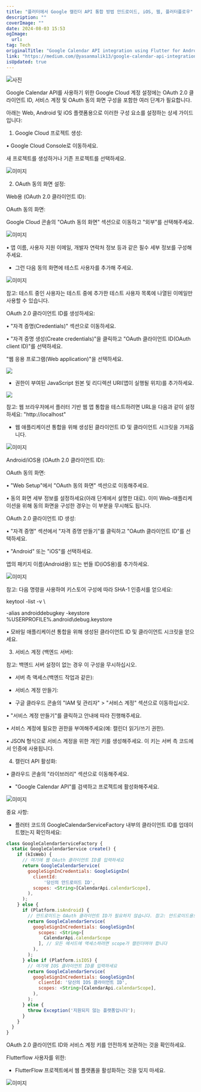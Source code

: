 ```yaml
---
title: "플러터에서 Google 캘린더 API 통합 방법 안드로이드, iOS, 웹, 플러터플로우"
description: ""
coverImage: ""
date: 2024-08-03 15:53
ogImage: 
  url: 
tag: Tech
originalTitle: "Google Calendar API integration using Flutter for Android, IOS, WEB , Flutterflow"
link: "https://medium.com/@yasanmalik13/google-calendar-api-integration-using-flutter-for-android-ios-web-flutterflow-6b6e7c9d51b3"
isUpdated: true
---
```






![사진](/assets/img/GoogleCalendarAPIintegrationusingFlutterforAndroidIOSWEB-Flutterflow_0.png)

Google Calendar API를 사용하기 위한 Google Cloud 계정 설정에는 OAuth 2.0 클라이언트 ID, 서비스 계정 및 OAuth 동의 화면 구성을 포함한 여러 단계가 필요합니다.

아래는 Web, Android 및 iOS 플랫폼용으로 이러한 구성 요소를 설정하는 상세 가이드입니다:

1. Google Cloud 프로젝트 생성:

<div class="content-ad"></div>

• Google Cloud Console로 이동하세요.

새 프로젝트를 생성하거나 기존 프로젝트를 선택하세요.

![이미지](/assets/img/GoogleCalendarAPIintegrationusingFlutterforAndroidIOSWEB-Flutterflow_1.png)

2. OAuth 동의 화면 설정:

<div class="content-ad"></div>

Web용 (OAuth 2.0 클라이언트 ID):

OAuth 동의 화면:

Google Cloud 콘솔의 "OAuth 동의 화면" 섹션으로 이동하고 "외부"를 선택해주세요.

![이미지](/assets/img/GoogleCalendarAPIintegrationusingFlutterforAndroidIOSWEB-Flutterflow_2.png)

<div class="content-ad"></div>

• 앱 이름, 사용자 지원 이메일, 개발자 연락처 정보 등과 같은 필수 세부 정보를 구성해 주세요.

- 그런 다음 동의 화면에 테스트 사용자를 추가해 주세요.

![이미지](/assets/img/GoogleCalendarAPIintegrationusingFlutterforAndroidIOSWEB-Flutterflow_3.png)

참고: 테스트 중인 사용자는 테스트 중에 추가한 테스트 사용자 목록에 나열된 이메일만 사용할 수 있습니다.

<div class="content-ad"></div>

OAuth 2.0 클라이언트 ID를 생성하세요:

• "자격 증명(Credentials)" 섹션으로 이동하세요.

• "자격 증명 생성(Create credentials)"을 클릭하고 "OAuth 클라이언트 ID(OAuth client ID)"를 선택하세요.

"웹 응용 프로그램(Web application)"을 선택하세요.

<div class="content-ad"></div>

<img src="/assets/img/GoogleCalendarAPIintegrationusingFlutterforAndroidIOSWEB-Flutterflow_4.png" />

- 권한이 부여된 JavaScript 원본 및 리디렉션 URI(앱이 실행될 위치)를 추가하세요.

<img src="/assets/img/GoogleCalendarAPIintegrationusingFlutterforAndroidIOSWEB-Flutterflow_5.png" />

참고: 웹 브라우저에서 플러터 기반 웹 앱 통합을 테스트하려면 URL을 다음과 같이 설정하세요: "http://localhost"

<div class="content-ad"></div>

- 웹 애플리케이션 통합을 위해 생성된 클라이언트 ID 및 클라이언트 시크릿을 가져옵니다.

![이미지](/assets/img/GoogleCalendarAPIintegrationusingFlutterforAndroidIOSWEB-Flutterflow_6.png)

Android/iOS용 (OAuth 2.0 클라이언트 ID):

OAuth 동의 화면:

<div class="content-ad"></div>

• "Web Setup"에서 "OAuth 동의 화면" 섹션으로 이동해주세요.

• 동의 화면 세부 정보를 설정하세요(아래 단계에서 설명한 대로). 이미 Web-애플리케이션을 위해 동의 화면을 구성한 경우는 이 부분을 무시해도 됩니다.

OAuth 2.0 클라이언트 ID 생성:

• "자격 증명" 섹션에서 "자격 증명 만들기"를 클릭하고 "OAuth 클라이언트 ID"를 선택하세요.

<div class="content-ad"></div>

• "Android" 또는 "iOS"를 선택하세요.

앱의 패키지 이름(Android용) 또는 번들 ID(iOS용)를 추가하세요.

![이미지](/assets/img/GoogleCalendarAPIintegrationusingFlutterforAndroidIOSWEB-Flutterflow_7.png)

참고: 다음 명령을 사용하여 키스토어 구성에 따라 SHA-1 인증서를 얻으세요:

<div class="content-ad"></div>

keytool -list -v \

-alias androiddebugkey -keystore %USERPROFILE%\.android\debug.keystore

• 모바일 애플리케이션 통합을 위해 생성된 클라이언트 ID 및 클라이언트 시크릿을 얻으세요.

3. 서비스 계정 (백엔드 서버):

<div class="content-ad"></div>

참고: 백엔드 서버 설정이 없는 경우 이 구성을 무시하십시오.

- 서버 측 액세스(백엔드 작업과 같은):

- 서비스 계정 만들기:

- 구글 클라우드 콘솔의 "IAM 및 관리자" > "서비스 계정" 섹션으로 이동하십시오.

<div class="content-ad"></div>

• "서비스 계정 만들기"를 클릭하고 안내에 따라 진행해주세요.

• 서비스 계정에 필요한 권한을 부여해주세요(예: 캘린더 읽기/쓰기 권한).

• JSON 형식으로 서비스 계정을 위한 개인 키를 생성해주세요. 이 키는 서버 측 코드에서 인증에 사용됩니다.

4. 캘린더 API 활성화:

<div class="content-ad"></div>

• 클라우드 콘솔의 "라이브러리" 섹션으로 이동해주세요.

- "Google Calendar API"를 검색하고 프로젝트에 활성화해주세요.

![이미지](/assets/img/GoogleCalendarAPIintegrationusingFlutterforAndroidIOSWEB-Flutterflow_8.png)

중요 사항:

<div class="content-ad"></div>

- 플러터 코드의 GoogleCalendarServiceFactory 내부의 클라이언트 ID를 업데이트했는지 확인하세요:

```js
class GoogleCalendarServiceFactory {
  static GoogleCalendarService create() {
    if (kIsWeb) {
      // 여기에 웹 OAuth 클라이언트 ID를 입력하세요
      return GoogleCalendarService(
        googleSignInCredentials: GoogleSignIn(
          clientId:
              '당신의 안드로이드 ID',
          scopes: <String>[CalendarApi.calendarScope],
        ),
      );
    } else {
      if (Platform.isAndroid) {
        // 안드로이드는 OAuth 클라이언트 ID가 필요하지 않습니다. 참고: 안드로이드용으로 SHA-1 키 생성 후 콘솔에 제출하는 것을 잊지 마세요.
        return GoogleCalendarService(
          googleSignInCredentials: GoogleSignIn(
            scopes: <String>[
              CalendarApi.calendarScope
            ], // 모든 메서드에 액세스하려면 scope가 캘린더여야 합니다
          ),
        );
      } else if (Platform.isIOS) {
        // 여기에 IOS 클라이언트 ID를 입력하세요
        return GoogleCalendarService(
          googleSignInCredentials: GoogleSignIn(
            clientId: '당신의 IOS 클라이언트 ID',
            scopes: <String>[CalendarApi.calendarScope],
          ),
        );
      } else {
        throw Exception('지원되지 않는 플랫폼입니다');
      }
    }
  }
}
```

OAuth 2.0 클라이언트 ID와 서비스 계정 키를 안전하게 보관하는 것을 확인하세요.

Flutterflow 사용자를 위한:

<div class="content-ad"></div>

- FlutterFlow 프로젝트에서 웹 플랫폼을 활성화하는 것을 잊지 마세요.

![이미지](/assets/img/GoogleCalendarAPIintegrationusingFlutterforAndroidIOSWEB-Flutterflow_9.png)
